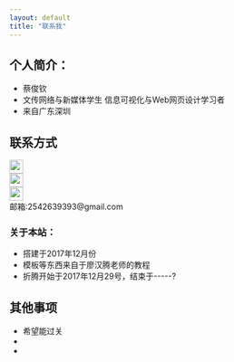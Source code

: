 ```yaml
---
layout: default
title: "联系我"
---
```


## 个人简介：

* 蔡俊钦
* 文传网络与新媒体学生 信息可视化与Web网页设计学习者
* 来自广东深圳

## 联系方式

<p class="contact">
 <a href="https://weibo.com/" title="微博联系我"><img src="http://www.sinaimg.cn/blog/developer/wiki/LOGO_32x32.png" width="24" height="24" style="display:inline-block;vertical-align:middle"></a><br/>
 <a href="https://www.zhihu.com" title="知乎联系我"><img src="http://www.zhihu.com/favicon.ico" width="24" height="24" style="display:inline-block;vertical-align:middle"></a><br/>
 <a href="https://github.com/a917464280" title="Github联系我"><img src="http://www.github.com/favicon.ico" width="24" height="24" style="display:inline-block;vertical-align:middle"></a><br/>
邮箱:2542639393@gmail.com 
</p>

### 关于本站：

* 搭建于2017年12月份
* 模板等东西来自于廖汉腾老师的教程
* 折腾开始于2017年12月29号，结束于-----?

## 其他事项
* 希望能过关
* 
* 


